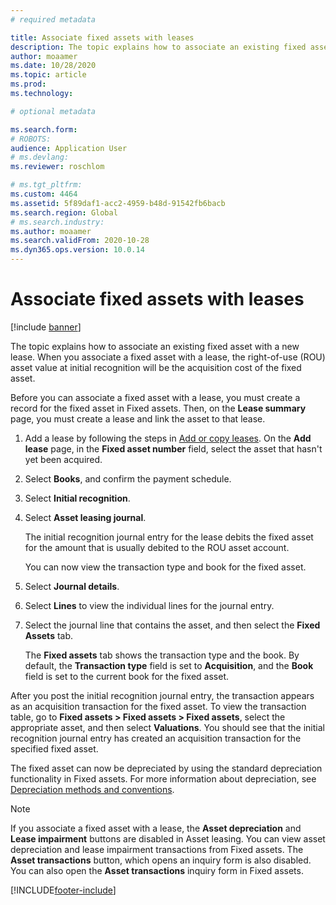 ```yaml
---
# required metadata

title: Associate fixed assets with leases
description: The topic explains how to associate an existing fixed asset with a new lease. 
author: moaamer
ms.date: 10/28/2020
ms.topic: article
ms.prod: 
ms.technology: 

# optional metadata

ms.search.form: 
# ROBOTS: 
audience: Application User
# ms.devlang: 
ms.reviewer: roschlom

# ms.tgt_pltfrm: 
ms.custom: 4464
ms.assetid: 5f89daf1-acc2-4959-b48d-91542fb6bacb
ms.search.region: Global
# ms.search.industry: 
ms.author: moaamer
ms.search.validFrom: 2020-10-28
ms.dyn365.ops.version: 10.0.14
---
```


# Associate fixed assets with leases

[!include [banner](../includes/banner.md)]

The topic explains how to associate an existing fixed asset with a new lease. When you associate a fixed asset with a lease, the right-of-use (ROU) asset value at initial recognition will be the acquisition cost of the fixed asset.

Before you can associate a fixed asset with a lease, you must create a record for the fixed asset in Fixed assets. Then, on the **Lease summary** page, you must create a lease and link the asset to that lease.

1. Add a lease by following the steps in [Add or copy leases](add-lease.md). On the **Add lease** page, in the **Fixed asset number** field, select the asset that hasn't yet been acquired.
2. Select **Books**, and confirm the payment schedule.
3. Select **Initial recognition**.
4. Select **Asset leasing journal**.

    The initial recognition journal entry for the lease debits the fixed asset for the amount that is usually debited to the ROU asset account.

    You can now view the transaction type and book for the fixed asset.

5. Select **Journal details**.
6. Select **Lines** to view the individual lines for the journal entry.
7. Select the journal line that contains the asset, and then select the **Fixed Assets** tab.

    The **Fixed assets** tab shows the transaction type and the book. By default, the **Transaction type** field is set to **Acquisition**, and the **Book** field is set to the current book for the fixed asset.

After you post the initial recognition journal entry, the transaction appears as an acquisition transaction for the fixed asset. To view the transaction table, go to **Fixed assets \> Fixed assets \> Fixed assets**, select the appropriate asset, and then select **Valuations**. You should see that the initial recognition journal entry has created an acquisition transaction for the specified fixed asset.

The fixed asset can now be depreciated by using the standard depreciation functionality in Fixed assets. For more information about depreciation, see [Depreciation methods and conventions](../fixed-assets/depreciation-methods-conventions.md).

> [!NOTE]
> If you associate a fixed asset with a lease, the **Asset depreciation** and **Lease impairment** buttons are disabled in Asset leasing. You can view asset depreciation and lease impairment transactions from Fixed assets. The **Asset transactions** button, which opens an inquiry form is also disabled. You can also open the **Asset transactions** inquiry form in Fixed assets.  


[!INCLUDE[footer-include](../../includes/footer-banner.md)]